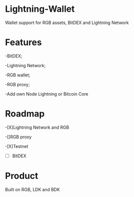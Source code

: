 # Lightning-Wallet

Wallet support for RGB assets, BitDEX and Lightning Network


# Features

-BitDEX;

-Lightning Network;

-RGB wallet;

-RGB proxy;

-Add own Node Lightning or Bitcoin Core


# Roadmap 

-[X]Lightning Network and RGB

-[]RGB proxy

-[X]Testnet

-[ ] BitDEX

# Product

Built on RGB, LDK and BDK
